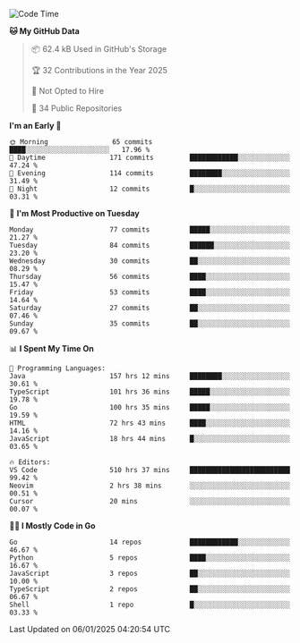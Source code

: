 <!--START_SECTION:thansetan-waka-->
![Code Time](http://img.shields.io/badge/Code%20Time-515%20hrs%2036%20mins-blue)

**🐱 My GitHub Data** 

> 📦 62.4 kB Used in GitHub's Storage 
 > 
> 🏆 32 Contributions in the Year 2025
 > 
> 🚫 Not Opted to Hire
 > 
> 📜 34 Public Repositories 
 > 

**I'm an Early 🐤** 

```text
🌞 Morning                65 commits          ████░░░░░░░░░░░░░░░░░░░░░   17.96 % 
🌆 Daytime                171 commits         ████████████░░░░░░░░░░░░░   47.24 % 
🌃 Evening                114 commits         ████████░░░░░░░░░░░░░░░░░   31.49 % 
🌙 Night                  12 commits          █░░░░░░░░░░░░░░░░░░░░░░░░   03.31 % 
```

📅 **I'm Most Productive on Tuesday** 

```text
Monday                   77 commits          █████░░░░░░░░░░░░░░░░░░░░   21.27 % 
Tuesday                  84 commits          ██████░░░░░░░░░░░░░░░░░░░   23.20 % 
Wednesday                30 commits          ██░░░░░░░░░░░░░░░░░░░░░░░   08.29 % 
Thursday                 56 commits          ████░░░░░░░░░░░░░░░░░░░░░   15.47 % 
Friday                   53 commits          ████░░░░░░░░░░░░░░░░░░░░░   14.64 % 
Saturday                 27 commits          ██░░░░░░░░░░░░░░░░░░░░░░░   07.46 % 
Sunday                   35 commits          ██░░░░░░░░░░░░░░░░░░░░░░░   09.67 % 
```

📊 **I Spent My Time On** 

```text
💬 Programming Languages: 
Java                     157 hrs 12 mins     ████████░░░░░░░░░░░░░░░░░   30.61 % 
TypeScript               101 hrs 36 mins     █████░░░░░░░░░░░░░░░░░░░░   19.78 % 
Go                       100 hrs 35 mins     █████░░░░░░░░░░░░░░░░░░░░   19.59 % 
HTML                     72 hrs 43 mins      ████░░░░░░░░░░░░░░░░░░░░░   14.16 % 
JavaScript               18 hrs 44 mins      █░░░░░░░░░░░░░░░░░░░░░░░░   03.65 % 

🔥 Editors: 
VS Code                  510 hrs 37 mins     █████████████████████████   99.42 % 
Neovim                   2 hrs 38 mins       ░░░░░░░░░░░░░░░░░░░░░░░░░   00.51 % 
Cursor                   20 mins             ░░░░░░░░░░░░░░░░░░░░░░░░░   00.07 % 
```

**🧑‍💻 I Mostly Code in Go** 

```text
Go                       14 repos            ████████████░░░░░░░░░░░░░   46.67 % 
Python                   5 repos             ████░░░░░░░░░░░░░░░░░░░░░   16.67 % 
JavaScript               3 repos             ██░░░░░░░░░░░░░░░░░░░░░░░   10.00 % 
TypeScript               2 repos             ██░░░░░░░░░░░░░░░░░░░░░░░   06.67 % 
Shell                    1 repo              █░░░░░░░░░░░░░░░░░░░░░░░░   03.33 % 
```

Last Updated on 06/01/2025 04:20:54 UTC
<!--END_SECTION:thansetan-waka-->